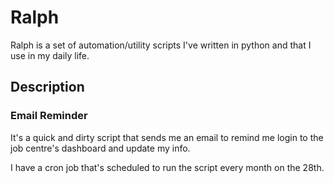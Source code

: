 # Ralph

Ralph is a set of automation/utility scripts I've written in python and that I
use in my daily life.

## Description

### Email Reminder

It's a quick and dirty script that sends me an email to remind me login to the
job centre's dashboard and update my info.

I have a cron job that's scheduled to run the script every month on the 28th.




